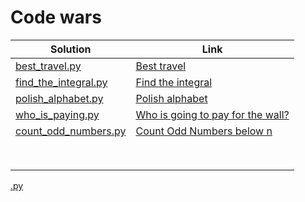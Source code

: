 # Code wars

| Solution                                                                   | Link                                                                                        |
|----------------------------------------------------------------------------|---------------------------------------------------------------------------------------------|
| [best_travel.py](./src/code_problems/code_wars/best_travel.py)             | [Best travel](https://www.codewars.com/kata/55e7280b40e1c4a06d0000aa)                       |
| [find_the_integral.py](./src/code_problems/code_wars/find_the_integral.py) | [Find the integral](https://www.codewars.com/kata/59811fd8a070625d4c000013)                 |
| [polish_alphabet.py](./src/code_problems/code_wars/polish_alphabet.py)     | [Polish alphabet](https://www.codewars.com/kata/57ab2d6072292dbf7c000039)                   |
| [who_is_paying.py](./src/code_problems/code_wars/who_is_paying.py)         | [Who is going to pay for the wall?](https://www.codewars.com/kata/58bf9bd943fadb2a980000a7) |
| [count_odd_numbers.py](./src/code_problems/code_wars/count_odd_numbers.py) | [Count Odd Numbers below n](https://www.codewars.com/kata/59342039eb450e39970000a6)         |
|                                                                            |
|                                                                            |
|                                                                            |
|                                                                            |
|                                                                            |
|                                                                            |
|                                                                            |
|                                                                            |


[.py](./src/code_problems/code_wars/)